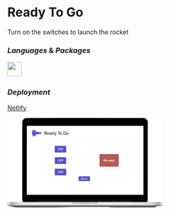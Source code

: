 # Ready To Go

Turn on the switches to launch the rocket

### _Languages_ & _Packages_

<img height="32" width="32" src="https://cdn.jsdelivr.net/npm/simple-icons@v3/icons/react.svg" />

### _Deployment_

[Netlify](https://ready-togo.netlify.app)

  <img src="./src/assets/Ready.png" width="350" alt="Ready">
